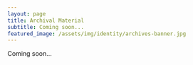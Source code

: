 ```yaml
---
layout: page
title: Archival Material
subtitle: Coming soon...
featured_image: /assets/img/identity/archives-banner.jpg
---
```


Coming soon...

